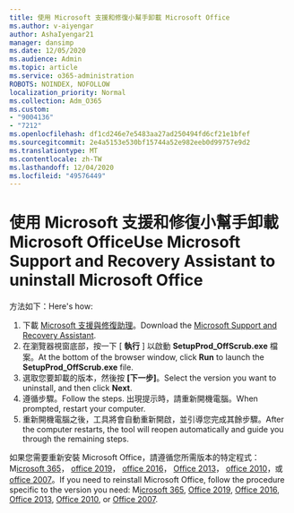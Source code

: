 ```yaml
---
title: 使用 Microsoft 支援和修復小幫手卸載 Microsoft Office
ms.author: v-aiyengar
author: AshaIyengar21
manager: dansimp
ms.date: 12/05/2020
ms.audience: Admin
ms.topic: article
ms.service: o365-administration
ROBOTS: NOINDEX, NOFOLLOW
localization_priority: Normal
ms.collection: Adm_O365
ms.custom:
- "9004136"
- "7212"
ms.openlocfilehash: df1cd246e7e5483aa27ad250494fd6cf21e1bfef
ms.sourcegitcommit: 2e4a5153e530bf15744a52e982eeb0d99757e9d2
ms.translationtype: MT
ms.contentlocale: zh-TW
ms.lasthandoff: 12/04/2020
ms.locfileid: "49576449"
---
```

# <a name="use-microsoft-support-and-recovery-assistant-to-uninstall-microsoft-office"></a><span data-ttu-id="e0f13-102">使用 Microsoft 支援和修復小幫手卸載 Microsoft Office</span><span class="sxs-lookup"><span data-stu-id="e0f13-102">Use Microsoft Support and Recovery Assistant to uninstall Microsoft Office</span></span>

<span data-ttu-id="e0f13-103">方法如下：</span><span class="sxs-lookup"><span data-stu-id="e0f13-103">Here's how:</span></span>

1. <span data-ttu-id="e0f13-104">下載 [Microsoft 支援與修復助理](https://go.microsoft.com/fwlink/?linkid=2139122)。</span><span class="sxs-lookup"><span data-stu-id="e0f13-104">Download the [Microsoft Support and Recovery Assistant](https://go.microsoft.com/fwlink/?linkid=2139122).</span></span>
1. <span data-ttu-id="e0f13-105">在瀏覽器視窗底部，按一下 [ **執行** ] 以啟動 **SetupProd_OffScrub.exe** 檔案。</span><span class="sxs-lookup"><span data-stu-id="e0f13-105">At the bottom of the browser window, click **Run** to launch the **SetupProd_OffScrub.exe** file.</span></span>
1. <span data-ttu-id="e0f13-106">選取您要卸載的版本，然後按 **[下一步]**。</span><span class="sxs-lookup"><span data-stu-id="e0f13-106">Select the version you want to uninstall, and then click **Next**.</span></span>
1. <span data-ttu-id="e0f13-107">遵循步驟。</span><span class="sxs-lookup"><span data-stu-id="e0f13-107">Follow the steps.</span></span> <span data-ttu-id="e0f13-108">出現提示時，請重新開機電腦。</span><span class="sxs-lookup"><span data-stu-id="e0f13-108">When prompted, restart your computer.</span></span>
1. <span data-ttu-id="e0f13-109">重新開機電腦之後，工具將會自動重新開啟，並引導您完成其餘步驟。</span><span class="sxs-lookup"><span data-stu-id="e0f13-109">After the computer restarts, the tool will reopen automatically and guide you through the remaining steps.</span></span>

<span data-ttu-id="e0f13-110">如果您需要重新安裝 Microsoft Office，請遵循您所需版本的特定程式： M[icrosoft 365](https://go.microsoft.com/fwlink/?linkid=2138843)， [office 2019](https://go.microsoft.com/fwlink/?linkid=2138843)， [office 2016](https://go.microsoft.com/fwlink/?linkid=2138919)， [Office 2013](https://go.microsoft.com/fwlink/?linkid=2138919)， [office 2010](https://go.microsoft.com/fwlink/?linkid=2139237)，或 [office 2007](https://go.microsoft.com/fwlink/?linkid=2138644)。</span><span class="sxs-lookup"><span data-stu-id="e0f13-110">If you need to reinstall Microsoft Office, follow the procedure specific to the version you need: M[icrosoft 365](https://go.microsoft.com/fwlink/?linkid=2138843), [Office 2019](https://go.microsoft.com/fwlink/?linkid=2138843), [Office 2016](https://go.microsoft.com/fwlink/?linkid=2138919), [Office 2013](https://go.microsoft.com/fwlink/?linkid=2138919), [Office 2010](https://go.microsoft.com/fwlink/?linkid=2139237), or [Office 2007](https://go.microsoft.com/fwlink/?linkid=2138644).</span></span>